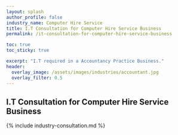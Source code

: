 ```yaml
---
layout: splash 
author_profile: false 
industry_name: Computer Hire Service
title: I.T Consultation for Computer Hire Service Business
permalink: /it-consultation-for-computer-hire-service-business

toc: true
toc_sticky: true

excerpt: "I.T required in a Accountancy Practice Business."
header:
  overlay_image: /assets/images/industries/accountant.jpg
  overlay_filter: 0.5 
---
```


## I.T Consultation for Computer Hire Service Business

{% include industry-consultation.md %}

